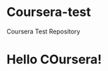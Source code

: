 # Coursera-test
Coursera Test Repository 

<!DOCTYPE html>
<html>
<head>
  <title>Hello Coursera!</title>
    <head>
      <body>
        <h1>Hello COursera!<h1>
          </body>
          </html>
